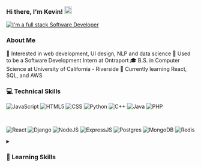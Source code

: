 <h3>
    Hi there, I'm Kevin!
    <img src="https://user-images.githubusercontent.com/18350557/176309783-0785949b-9127-417c-8b55-ab5a4333674e.gif" 
         alt="Waving hand animated gif"
         height="20"
         width="20" />
</h3>
<a href="">
    <img src="https://readme-typing-svg.demolab.com?font=Open+Sans&size=14&duration=3000&pause=1000&color=FFFFFF&width=435&height=25&lines=I'm+a+full-stack+software+developer"
         alt="I'm a full stack Software Developer" />
</a>

### About Me
  🧐 Interested in web development, UI design, NLP and data science
  💼 Used to be a Software Development Intern at Ontraport
  🎓 B.S. in Computer Science at University of California - Riverside
  🌱 Currently learning React, SQL, and AWS

### 💻 Technical Skills
![JavaScript](https://img.shields.io/badge/javascript-%23323330.svg?style=flat&logo=javascript&logoColor=%23F7DF1E)
![HTML5](https://img.shields.io/badge/html5-%23E34F26.svg?style=flat&logo=html5&logoColor=white)
![CSS](https://img.shields.io/badge/css3-%231572B6.svg?style=flat&logo=css3&logoColor=white)
![Python](https://img.shields.io/badge/PYTHON-3776AB.svg?&style=flat&logo=python&logoColor=white)
![C++](https://img.shields.io/badge/C++-00599C.svg?&style=flat&logo=c%2B%2B&logoColor=white)
![Java](https://img.shields.io/badge/Java-ED8B00?style=flat&logo=openjdk&logoColor=white)
![PHP](https://img.shields.io/badge/PHP-777BB4?style=flat&logo=php&logoColor=white)

</br>

![React](https://img.shields.io/badge/react-%2320232a.svg?style=flat&logo=react&logoColor=%2361DAFB)
![Django](https://img.shields.io/badge/Django-092E20?style=flat&logo=django&logoColor=white)
![NodeJS](https://img.shields.io/badge/NODEJS-339933.svg?&style=flat&logo=node.js&logoColor=white)
![ExpressJS](https://img.shields.io/badge/Express.js-404D59?style=flat)
![Postgres](https://img.shields.io/badge/postgres-%23316192.svg?style=flat&logo=postgresql&logoColor=white)
![MongoDB](https://img.shields.io/badge/MongoDB-4EA94B?style=flat&logo=mongodb&logoColor=white)
![Redis](https://img.shields.io/badge/REDIS-DC382D.svg?&style=flat&logo=redis&logoColor=white)

<details>
    <summary><h3>🧠 Learning Skills</h3></summary>
    ![Swift](https://img.shields.io/badge/Swift-FA7343?style=flat&logo=swift&logoColor=white)
    ![Angular](https://img.shields.io/badge/Angular-DD0031?style=flat&logo=angular&logoColor=white)
    ![Tailwind](https://img.shields.io/badge/Tailwind_CSS-38B2AC?style=flat&logo=tailwind-css&logoColor=white)
    ![Flutter](https://img.shields.io/badge/Flutter-02569B?style=flat&logo=flutter&logoColor=white)
    ![Figma](https://img.shields.io/badge/figma-%23F24E1E.svg?style=flat&logo=figma&logoColor=white)
    ![Docker](https://img.shields.io/badge/DOCKER-2496ED.svg?&style=flat&logo=docker&logoColor=white)
    ![Kubernetes](https://img.shields.io/badge/KUBERNETES-326CE5.svg?&style=flat&logo=kubernetes&logoColor=white)
    ![Firebase](https://img.shields.io/badge/FIREBASE-FFCA28.svg?&style=flat&logo=firebase&logoColor=black)
</details>

<!--
**Keeevini/Keeevini** is a ✨ _special_ ✨ repository because its `README.md` (this file) appears on your GitHub profile.

Here are some ideas to get you started:

- 🔭 I’m currently working on ...
- 🌱 I’m currently learning ...
- 👯 I’m looking to collaborate on ...
- 🤔 I’m looking for help with ...
- 💬 Ask me about ...
- 📫 How to reach me: ...
- 😄 Pronouns: ...
- ⚡ Fun fact: ...
-->
